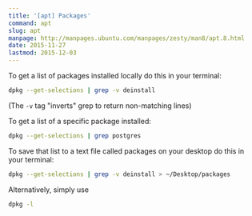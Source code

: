```yaml
---
title: '[apt] Packages'
command: apt
slug: apt
manpage: http://manpages.ubuntu.com/manpages/zesty/man8/apt.8.html
date: 2015-11-27
lastmod: 2015-12-03
---
```


To get a list of packages installed locally do this in your terminal:

```bash
dpkg --get-selections | grep -v deinstall
```

(The `-v` tag "inverts" grep to return non-matching lines)

To get a list of a specific package installed:

```bash
dpkg --get-selections | grep postgres
```

To save that list to a text file called packages on your desktop do this in your terminal:

```bash
dpkg --get-selections | grep -v deinstall > ~/Desktop/packages
```

Alternatively, simply use

```bash
dpkg -l
```
